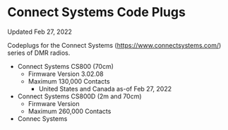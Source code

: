 # Connect Systems Code Plugs

Updated Feb 27, 2022

Codeplugs for the Connect Systems (https://www.connectsystems.com/) series of DMR radios.

* Connect Systems CS800 (70cm)
  * Firmware Version 3.02.08
  * Maximum 130,000 Contacts 
    * United States and Canada as-of Feb 27, 2022
* Connect Systems CS800D (2m and 70cm)
  * Firmware Version
  * Maximum 260,000 Contacts
* Connec Systems
